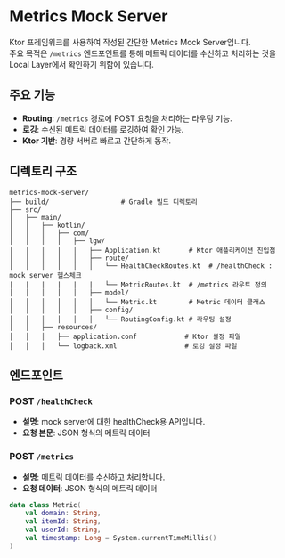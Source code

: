 # Metrics Mock Server
Ktor 프레임워크를 사용하여 작성된 간단한 Metrics Mock Server입니다. <br>
주요 목적은 `/metrics` 엔드포인트를 통해 메트릭 데이터를 수신하고 처리하는 것을 <br>
Local Layer에서 확인하기 위함에 있습니다.

## 주요 기능

- **Routing**: `/metrics` 경로에 POST 요청을 처리하는 라우팅 기능.
- **로깅**: 수신된 메트릭 데이터를 로깅하여 확인 가능.
- **Ktor 기반**: 경량 서버로 빠르고 간단하게 동작.

## 디렉토리 구조
```plaintext
metrics-mock-server/
├── build/                  # Gradle 빌드 디렉토리
├── src/
│   ├── main/
│   │   ├── kotlin/
│   │   │   ├── com/
│   │   │   │   ├── lgw/
│   │   │   │   │   ├── Application.kt       # Ktor 애플리케이션 진입점
│   │   │   │   │   ├── route/
│   │   │   │   │   │   └── HealthCheckRoutes.kt  # /healthCheck : mock server 헬스체크
|   |   |   |   |   |   └── MetricRoutes.kt  # /metrics 라우트 정의
│   │   │   │   │   ├── model/
│   │   │   │   │   │   └── Metric.kt        # Metric 데이터 클래스
│   │   │   │   │   ├── config/
│   │   │   │   │   │   └── RoutingConfig.kt # 라우팅 설정
│   │   ├── resources/
│   │   │   ├── application.conf            # Ktor 설정 파일
│   │   │   └── logback.xml                 # 로깅 설정 파일
```

## 엔드포인트

### POST `/healthCheck`

- **설명**: mock server에 대한 healthCheck용 API입니다.
- **요청 본문**: JSON 형식의 메트릭 데이터


### POST `/metrics`

- **설명**: 메트릭 데이터를 수신하고 처리합니다.
- **요청 데이터**: JSON 형식의 메트릭 데이터
```Kotlin
data class Metric(
    val domain: String,
    val itemId: String,
    val userId: String,
    val timestamp: Long = System.currentTimeMillis()
)
```

